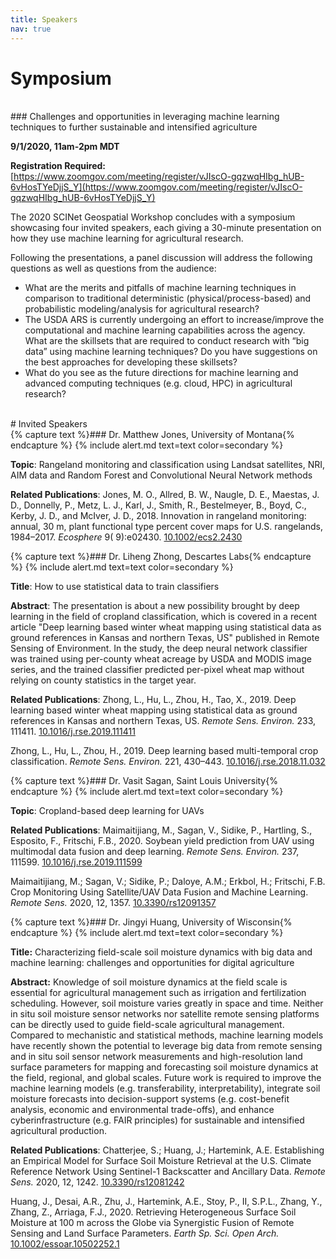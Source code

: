 ```yaml
---
title: Speakers
nav: true
---
```


# Symposium
<br>
### Challenges and opportunities in leveraging machine learning techniques to further sustainable and intensified agriculture

**9/1/2020, 11am-2pm MDT**

**Registration Required:** [https://www.zoomgov.com/meeting/register/vJIscO-gqzwqHIbg_hUB-6vHosTYeDjjS_Y](https://www.zoomgov.com/meeting/register/vJIscO-gqzwqHIbg_hUB-6vHosTYeDjjS_Y)

The 2020 SCINet Geospatial Workshop concludes with a symposium showcasing four invited speakers, each giving a 30-minute presentation on how they use machine learning for agricultural research. 

Following the presentations, a panel discussion will address the following questions as well as questions from the audience:
- What are the merits and pitfalls of machine learning techniques in comparison to traditional deterministic (physical/process-based) and probabilistic modeling/analysis for agricultural research?
- The USDA ARS is currently undergoing an effort to increase/improve the computational and machine learning capabilities across the agency. What are the skillsets that are required to conduct research with “big data” using machine learning techniques? Do you have suggestions on the best approaches for developing these skillsets?
- What do you see as the future directions for machine learning and advanced computing techniques (e.g. cloud, HPC) in agricultural research?

<br>
# Invited Speakers
<br>
{% capture text %}### Dr. Matthew Jones, University of Montana{% endcapture %}
{% include alert.md text=text color=secondary %}

**Topic**: Rangeland monitoring and classification using Landsat satellites, NRI, AIM data and Random Forest and Convolutional Neural Network methods

**Related Publications**: 
Jones, M. O., Allred, B. W., Naugle, D. E., Maestas, J. D., Donnelly, P., Metz, L. J., Karl, J., Smith, R., Bestelmeyer, B., Boyd, C., Kerby, J. D., and McIver, J. D., 2018. Innovation in rangeland monitoring: annual, 30 m, plant functional type percent cover maps for U.S. rangelands, 1984–2017. *Ecosphere* 9( 9):e02430. [10.1002/ecs2.2430](10.1002/ecs2.2430)
<br>

{% capture text %}### Dr. Liheng Zhong, Descartes Labs{% endcapture %}
{% include alert.md text=text color=secondary %}

**Title**: How to use statistical data to train classifiers

**Abstract**: The presentation is about a new possibility brought by deep learning in the field of cropland classification, which is covered in a recent article "Deep learning based winter wheat mapping using statistical data as ground references in Kansas and northern Texas, US" published in Remote Sensing of Environment. In the study, the deep neural network classifier was trained using per-county wheat acreage by USDA and MODIS image series, and the trained classifier predicted per-pixel wheat map without relying on county statistics in the target year.

**Related Publications**:
Zhong, L., Hu, L., Zhou, H., Tao, X., 2019. Deep learning based winter wheat mapping using statistical data as ground references in Kansas and northern Texas, US. *Remote Sens. Environ.* 233, 111411. [10.1016/j.rse.2019.111411](10.1016/j.rse.2019.111411)

Zhong, L., Hu, L., Zhou, H., 2019. Deep learning based multi-temporal crop classification. *Remote Sens. Environ.* 221, 430–443. [10.1016/j.rse.2018.11.032](10.1016/j.rse.2018.11.032)
<br>

{% capture text %}### Dr. Vasit Sagan, Saint Louis University{% endcapture %}
{% include alert.md text=text color=secondary %}

**Topic**: Cropland-based deep learning for UAVs 

**Related Publications**:
Maimaitijiang, M., Sagan, V., Sidike, P., Hartling, S., Esposito, F., Fritschi, F.B., 2020. Soybean yield prediction from UAV using multimodal data fusion and deep learning. *Remote Sens. Environ.* 237, 111599. [10.1016/j.rse.2019.111599](10.1016/j.rse.2019.111599)

Maimaitijiang, M.; Sagan, V.; Sidike, P.; Daloye, A.M.; Erkbol, H.; Fritschi, F.B. Crop Monitoring Using Satellite/UAV Data Fusion and Machine Learning. *Remote Sens.* 2020, 12, 1357. [10.3390/rs12091357](10.3390/rs12091357)
<br>

{% capture text %}### Dr. Jingyi Huang, University of Wisconsin{% endcapture %}
{% include alert.md text=text color=secondary %}

**Title:** Characterizing field-scale soil moisture dynamics with big data and machine learning: challenges and opportunities for digital agriculture

**Abstract:** Knowledge of soil moisture dynamics at the field scale is essential for agricultural management such as irrigation and fertilization scheduling. However, soil moisture varies greatly in space and time. Neither in situ soil moisture sensor networks nor satellite remote sensing platforms can be directly used to guide field-scale agricultural management. Compared to mechanistic and statistical methods, machine learning models have recently shown the potential to leverage big data from remote sensing and in situ soil sensor network measurements and high-resolution land surface parameters for mapping and forecasting soil moisture dynamics at the field, regional, and global scales. Future work is required to improve the machine learning models (e.g. transferability, interpretability), integrate soil moisture forecasts into decision-support systems (e.g. cost-benefit analysis, economic and environmental trade-offs), and enhance cyberinfrastructure (e.g. FAIR principles) for sustainable and intensified agricultural production. 

**Related Publications**:
Chatterjee, S.; Huang, J.; Hartemink, A.E. Establishing an Empirical Model for Surface Soil Moisture Retrieval at the U.S. Climate Reference Network Using Sentinel-1 Backscatter and Ancillary Data. *Remote Sens.* 2020, 12, 1242. [10.3390/rs12081242](10.3390/rs12081242)

Huang, J., Desai, A.R., Zhu, J., Hartemink, A.E., Stoy, P., II, S.P.L., Zhang, Y., Zhang, Z., Arriaga, F.J., 2020. Retrieving Heterogeneous Surface Soil Moisture at 100 m across the Globe via Synergistic Fusion of Remote Sensing and Land Surface Parameters. *Earth Sp. Sci. Open Arch.* [10.1002/essoar.10502252.1](10.1002/essoar.10502252.1)

